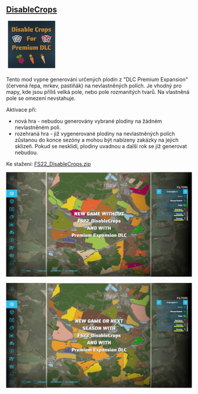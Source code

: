 ## [DisableCrops](https://github.com/VidhosticeSDK/FS22_DisableCrops)

<img class="right" style="padding: 0 0 5px 5px;" src="icon_DisableCrops.png" alt="DisableCrops">

Tento mod vypne generování určených plodin z "DLC Premium Expansion" (červená řepa, mrkev, pastiňák) na nevlastněných polích. Je vhodný pro mapy, kde jsou příliš velká pole, nebo pole rozmanitých tvarů. Na vlastněná pole se omezení nevstahuje.

Aktivace při:
- nová hra - nebudou generovány vybrané plodiny na žádném nevlastněném poli.
- rozehraná hra - již vygenerované plodiny na nevlastněných polích zůstanou do konce sezóny a mohou být nabízeny zakázky na jejich sklizeň. Pokud se nesklidí, plodiny uvadnou a další rok se již generovat nebudou.

Ke stažení: [FS22_DisableCrops.zip](https://github.com/VidhosticeSDK/FS22_DisableCrops/releases/download/v1.0.0.0/FS22_DisableCrops.zip)

![without](001.jpg)

![with](003.jpg)
